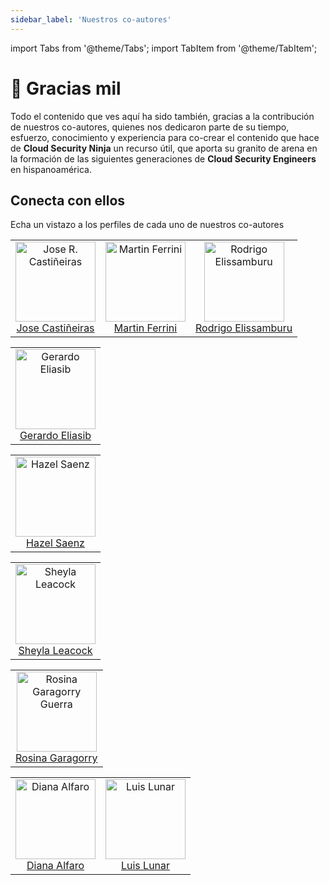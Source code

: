 ```yaml
---
sidebar_label: 'Nuestros co-autores'
---
```

import Tabs from '@theme/Tabs';
import TabItem from '@theme/TabItem';

# 🫶 Gracias mil

Todo el contenido que ves aquí ha sido también, gracias a la contribución de nuestros co-autores, quienes nos dedicaron parte de su tiempo, esfuerzo, conocimiento y experiencia para co-crear el contenido que hace de **Cloud Security Ninja** un recurso útil, que aporta su granito de arena en la formación de las siguientes generaciones de **Cloud Security Engineers** en hispanoamérica.

## Conecta con ellos
Echa un vistazo a los perfiles de cada uno de nuestros co-autores

<Tabs>
    <TabItem value="Argentina" label="Argentina 🇦🇷" default>
        <table>
            <tr>
                <td align="center"><a href="https://www.linkedin.com/in/josercastineiras/"><img alt="Jose R. Castiñeiras"
                        src="https://media.licdn.com/dms/image/C4E03AQG0C1Jh20GjRQ/profile-displayphoto-shrink_800_800/0/1587999355539?e=1720051200&v=beta&t=pVaWv9Qh8ZPj-_4ekNQN8xXuVkTQsZCulPfxwC9qyws" width="128" /><br />Jose Castiñeiras</a></td>
                <td align="center"><a href="https://www.linkedin.com/in/martinferrini/"><img alt="Martin Ferrini"
                        src="https://media.licdn.com/dms/image/D4D35AQGHBlLJLZBiRA/profile-framedphoto-shrink_800_800/0/1712329896899?e=1715180400&v=beta&t=uM0fiRjtI2upWlXK3OROwgnJVYhFj87160pH6LNV7Wg" width="128" /><br />Martin Ferrini</a></td>
                <td align="center"><a href="https://www.linkedin.com/in/rodrigo-elissamburu/"><img alt="Rodrigo Elissamburu"
                        src="https://media.licdn.com/dms/image/C4E03AQGy3_gx8KA7Qg/profile-displayphoto-shrink_800_800/0/1573070036460?e=1720051200&v=beta&t=B1VK7DZcQ2ppLtJ_YtrpobpSPyFmrkNS7uqikEFgIo8" width="128" /><br />Rodrigo Elissamburu</a></td>
            </tr>
        </table>
    </TabItem> 
    <TabItem value="Colombia" label="Colombia 🇨🇴" >
        <table>
            <tr>
                <td align="center"><a href="https://www.linkedin.com/in/gerh/"><img alt="Gerardo Eliasib"
                        src="https://media.licdn.com/dms/image/D4E03AQE6GY_JN3dDHA/profile-displayphoto-shrink_800_800/0/1704742671218?e=1720051200&v=beta&t=MxwMzWhGMA6_BipD2JWr53Gunq7nJ9LODMv-zsabwoE" width="128" /><br />Gerardo Eliasib</a></td>
            </tr>
        </table>
    </TabItem>
    <TabItem value="Guatemala" label="Guatemala 🇬🇹" default>
        <table>
            <tr>
                <td align="center"><a href="https://www.linkedin.com/in/hazel-saenz-41554aa7/"><img alt="Hazel Saenz"
                        src="https://media.licdn.com/dms/image/D4D03AQEwi9IZovQ0Dg/profile-displayphoto-shrink_800_800/0/1709565745087?e=1720051200&v=beta&t=2qPDi774qFc77cjE4Gyd4X-JqMxy9M7WjbVyL48UdtY" width="128" /><br />Hazel Saenz</a></td>
            </tr>
        </table>
    </TabItem>
    <TabItem value="Panamá" label="Panamá 🇵🇦" default>
        <table>
            <tr>
                <td align="center"><a href="https://www.linkedin.com/in/sheyla-leacock"><img alt="Sheyla Leacock"
                        src="https://media.licdn.com/dms/image/D4D03AQH20etuFMWw8g/profile-displayphoto-shrink_800_800/0/1700021031096?e=1720051200&v=beta&t=VT_ynw7_k5CJ19uLKTnKvO8_iwCmiyBIK1jRrKBXKW0" width="128" /><br />Sheyla Leacock</a></td>
            </tr>
        </table>
    </TabItem>
    <TabItem value="Uruguay" label="Uruguay 🇺🇾">
        <table>
            <tr>
                <td align="center"><a href="https://www.linkedin.com/in/rosina-garagorry-guerra/"><img alt="Rosina Garagorry Guerra"
                        src="https://media.licdn.com/dms/image/C4D03AQFOl7pNELA9CQ/profile-displayphoto-shrink_800_800/0/1659650283123?e=1720051200&v=beta&t=Z3JYhfwfM6ZNtkC0o6YDCz5wwY1RhjFxsiX-mR-05sw" width="128" /><br />Rosina Garagorry</a></td>
            </tr>
        </table>
    </TabItem>
    <TabItem value="Venezuela" label="Venezuela 🇻🇪" default>
        <table>
            <tr>
                <td align="center"><a href="https://www.linkedin.com/in/dianaalfarobazan/"><img alt="Diana Alfaro"
                        src="https://media.licdn.com/dms/image/D4E03AQFiOMu1Q7I33g/profile-displayphoto-shrink_800_800/0/1668432318242?e=1720051200&v=beta&t=B0Hjo4LYxWerDx0iAuzdecuJuVn4Es1H6opHn6ttYH4" width="128" /><br />Diana Alfaro</a></td>
                <td align="center"><a href="https://www.linkedin.com/in/llunarg/"><img alt="Luis Lunar"
                        src="https://media.licdn.com/dms/image/D4E03AQF8MHZ2QkJ96w/profile-displayphoto-shrink_800_800/0/1680293410055?e=1720051200&v=beta&t=GNxaRjqw82-v5djeb6hXtHf8YWtn8najk56MBhHG8ZU" width="128" /><br />Luis Lunar</a></td>
            </tr>
        </table>
    </TabItem>
</Tabs>
